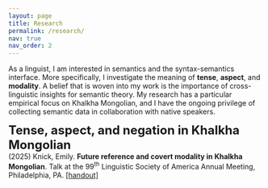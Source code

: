 ```yaml
---
layout: page
title: Research
permalink: /research/
nav: true
nav_order: 2
---
```


As a linguist, I am interested in semantics and the syntax-semantics interface. More specifically, I investigate the meaning of <b>tense</b>, <b>aspect</b>, and <b>modality</b>. A belief that is woven into my work is the importance of cross-linguistic insights for semantic theory. My research has a particular empirical focus on Khalkha Mongolian, and I have the ongoing privilege of collecting semantic data in collaboration with native speakers.

<font size="5"><b>Tense, aspect, and negation in Khalkha Mongolian</b></font><br>
(2025) Knick, Emily. <b>Future reference and covert modality in Khalkha Mongolian</b>. Talk at the 99<sup>th</sup> Linguistic Society of America Annual Meeting, Philadelphia, PA. [\[handout\]](https://emilyknick.github.io/assets/pdf/LSA2025_Handout_Knick.pdf)

